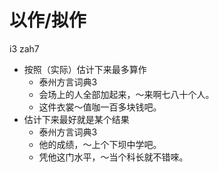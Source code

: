 # 以作/拟作
i3 zah7
+ 按照（实际）估计下来最多算作
  * 泰州方言词典3
  - 会场上的人全部加起来，～来啊七八十个人。
  - 这件衣裳～值咖一百多块钱吧。
+ 估计下来最好就是某个结果
  * 泰州方言词典3
  - 他的成绩，～上个下坝中学吧。
  - 凭他这门水平，～当个科长就不错唻。
